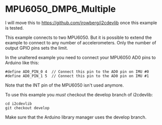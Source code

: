 # MPU6050_DMP6_Multiple
I will move this to https://github.com/jrowberg/i2cdevlib once this example is tested.

This example connects to two MPU6050. But it is possible to extend the example to connect to any number of accelerometers. Only the number of output GPIO pins sets the limit.

In the unaltered example you need to connect your MPU6050 AD0 pins to Arduino like this:
```
#define AD0_PIN_0 4  // Connect this pin to the AD0 pin on IMU #0
#define AD0_PIN_1 5  // Connect this pin to the AD0 pin on IMU #1
```
Note that the INT pin of the MPU6050 isn't used anymore.

To use this example you *must* checkout the develop branch of i2cdevlib:
```
cd i2cdevlib
git checkout develop
```
Make sure that the Arduino library manager uses the develop branch.
